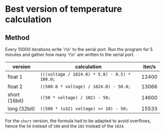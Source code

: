 # Best version of temperature calculation

## Method

Every 10000 iterations write 'r\n' to the serial port. Run the program for 5
minutes and gather how many 'r\n' are written to the serial port.

| version       | calculation                                   | iter/s |
| ---           | ---                                           | ---    |
| float 1       | `(((voltage / 1024.0) * 5.0) - 0.5) * 100.0;` | 12400  |
| float 2       | `((500.0 * voltage) / 1024.0) - 50.0;`        | 13066  |
| short (16bit) | `((50 * voltage) / 102) - 50;`                | 14600  |
| long  (32bit) | `((500 * (u32) voltage) >> 10) - 50;`         | 15533  |

For the `short` version, the formula had to be adapted to avoid overflows, hence
the `50` instead of `500` and the `102` instead of the `1024`.
